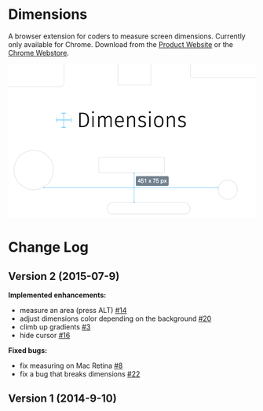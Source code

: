 Dimensions
==========

A browser extension for coders to measure screen dimensions.
Currently only available for Chrome.
Download from the [Product Website](http://felixniklas.com/dimensions/) or the [Chrome Webstore](https://chrome.google.com/webstore/detail/dimensions/baocaagndhipibgklemoalmkljaimfdj).

![Dimensions screenshot](/_sources/screenshot.png?raw=true)

Change Log
==========

## Version 2 (2015-07-9)

**Implemented enhancements:**

- measure an area (press ALT) [\#14](https://github.com/mrflix/dimensions/issues/14)
- adjust dimensions color depending on the background [\#20](https://github.com/mrflix/dimensions/issues/20)
- climb up gradients [\#3](https://github.com/mrflix/dimensions/issues/3)
- hide cursor [\#16](https://github.com/mrflix/dimensions/issues/16)


**Fixed bugs:**

- fix measuring on Mac Retina [\#8](https://github.com/mrflix/dimensions/issues/8)
- fix a bug that breaks dimensions [\#22](https://github.com/mrflix/dimensions/issues/22)

## Version 1 (2014-9-10)
